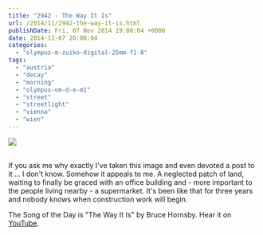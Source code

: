 ```yaml
---
title: "2942 - The Way It Is"
url: /2014/11/2942-the-way-it-is.html
publishDate: Fri, 07 Nov 2014 19:00:04 +0000
date: 2014-11-07 20:00:04
categories: 
  - "olympus-m-zuiko-digital-25mm-f1-8"
tags: 
  - "austria"
  - "decay"
  - "morning"
  - "olympus-om-d-e-m1"
  - "street"
  - "streetlight"
  - "vienna"
  - "wien"
---
```

<div class="container">
<div class="center"><a target="_blank" href="https://d25zfm9zpd7gm5.cloudfront.net/1200x1200/2014/20141014_073212_lr.jpg"><img src="https://d25zfm9zpd7gm5.cloudfront.net/0600x0600/2014/20141014_073212_lr.jpg" /></a></div>
</div>
<br />

If you ask me why exactly I've taken this image and even devoted a post to it ... I don't know. Somehow it appeals to me. A neglected patch of land, waiting to finally be graced with an office building and - more important to the people living nearby - a supermarket. It's been like that for three years and nobody knows when construction work will begin.

The Song of the Day is "The Way It Is" by Bruce Hornsby. Hear it on <a href="https://www.youtube.com/watch?v=cOeKidp-iWo" target="_blank">YouTube</a>.
